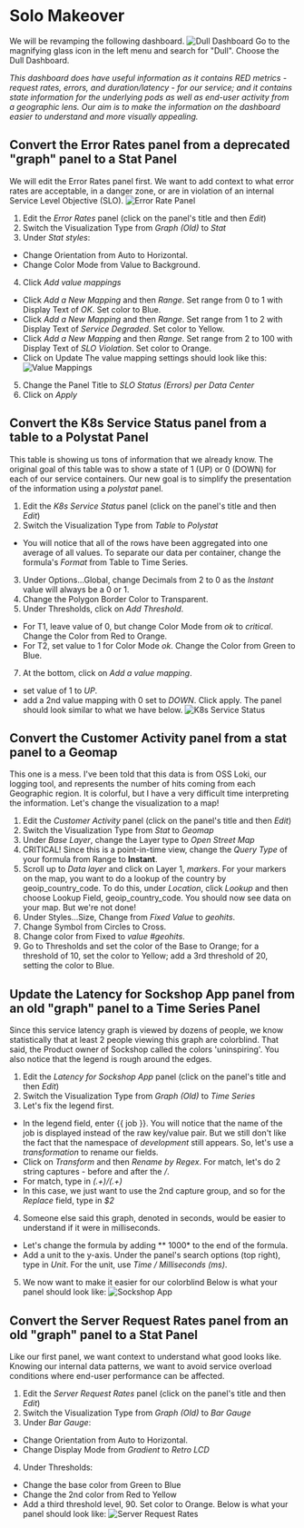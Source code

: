 # Solo Makeover
We will be revamping the following dashboard.
![Dull Dashboard](img/dull-dashboard.png)
Go to the magnifying glass icon in the left menu and search for "Dull".  Choose the Dull Dashboard.

*This dashboard does have useful information as it contains RED metrics - request rates, errors, and duration/latency - for our service; and it contains state information for the underlying pods as well as end-user activity from a geographic lens.  Our aim is to make the information on the dashboard easier to understand and more visually appealing.*

## Convert the Error Rates panel from a deprecated "graph" panel to a Stat Panel
We will edit the Error Rates panel first.  We want to add context to what error rates are acceptable, in a danger zone, or are in violation of an internal Service Level Objective (SLO).
![Error Rate Panel](img/error-rate-panel.png)
1. Edit the *Error Rates* panel (click on the panel's title and then *Edit*)
2. Switch the Visualization Type from *Graph (Old)* to *Stat*
3. Under *Stat styles*:
* Change Orientation from Auto to Horizontal.
* Change Color Mode from Value to Background.
4. Click *Add value mappings*
* Click *Add a New Mapping* and then *Range*. Set range from 0 to 1 with Display Text of *OK*. Set color to Blue.
* Click *Add a New Mapping* and then *Range*. Set range from 1 to 2 with Display Text of *Service Degraded*. Set color to Yellow.
* Click *Add a New Mapping* and then *Range*. Set range from 2 to 100 with Display Text of *SLO Violation*. Set color to Orange.
* Click on Update
The value mapping settings should look like this:
![Value Mappings](img/value-mappings.png)
5.  Change the Panel Title to *SLO Status (Errors) per Data Center*
6.  Click on *Apply*
## Convert the K8s Service Status panel from a table to a Polystat Panel
This table is showing us tons of information that we already know.  The original goal of this table was to show a state of 1 (UP) or 0 (DOWN) for each of our service containers.   Our new goal is to simplify the presentation of the information using a *polystat* panel.  
1. Edit the *K8s Service Status* panel (click on the panel's title and then *Edit*)
2. Switch the Visualization Type from *Table* to *Polystat*
* You will notice that all of the rows have been aggregated into one average of all values.  To separate our data per container, change the formula's *Format* from Table to Time Series.
3. Under Options...Global, change Decimals from 2 to 0 as the *Instant* value will always be a 0 or 1.
4. Change the Polygon Border Color to Transparent.
5. Under Thresholds, click on *Add Threshold*.  
* For T1, leave value of 0, but change Color Mode from *ok* to *critical*.  Change the Color from Red to Orange.
* For T2, set value to 1 for Color Mode *ok*.  Change the Color from Green to Blue.
7. At the bottom, click on *Add a value mapping*. 
* set value of 1 to *UP*.
* add a 2nd value mapping with 0 set to *DOWN*.
Click apply.  The panel should look similar to what we have below.
![K8s Service Status](img/k8s-service-status.png)

## Convert the Customer Activity panel from a stat panel to a Geomap
This one is a mess. I've been told that this data is from OSS Loki, our logging tool, and represents the number of hits coming from each Geographic region. It is colorful, but I have a very difficult time interpreting the information.  Let's change the visualization to a map!
1. Edit the *Customer Activity* panel (click on the panel's title and then *Edit*)
2. Switch the Visualization Type from *Stat* to *Geomap*
3. Under *Base Layer*, change the Layer type to *Open Street Map*
4. CRITICAL! Since this is a point-in-time view, change the *Query Type* of your formula from Range to __Instant__.
5. Scroll up to *Data layer* and click on Layer 1, *markers*.  For your markers on the map, you want to do a lookup of the country by geoip_country_code. To do this, under *Location*, click *Lookup* and then choose Lookup Field, geoip_country_code.  You should now see data on your map. But we're not done!
6. Under Styles...Size, Change from *Fixed Value* to *geohits*.
7. Change Symbol from Circles to Cross.
8. Change color from Fixed to *value #geohits*.
9. Go to Thresholds and set the color of the Base to Orange; for a threshold of 10, set the color to Yellow; add a 3rd threshold of 20, setting the color to Blue.
## Update the Latency for Sockshop App panel from an old "graph" panel to a Time Series Panel
Since this service latency graph is viewed by dozens of people, we know statistically that at least 2 people viewing this graph are colorblind.  That said, the Product owner of Sockshop called the colors 'uninspiring'.  You also notice that the legend is rough around the edges.

1. Edit the *Latency for Sockshop App* panel (click on the panel's title and then *Edit*)
2. Switch the Visualization Type from *Graph (Old)* to *Time Series*
3. Let's fix the legend first.  
* In the legend field, enter {{ job }}.  You will notice that the name of the job is displayed instead of the raw key/value pair.  But we still don't like the fact that the namespace of _development_ still appears.  So, let's use a _transformation_ to rename our fields.
* Click on _Transform_ and then _Rename by Regex_.  For match, let's do 2 string captures - before and after the */*. 
* For match, type in *(.+)\/(.+)*
* In this case, we just want to use the 2nd capture group, and so for the _Replace_ field, type in *$2*
4. Someone else said this graph, denoted in seconds, would be easier to understand if it were in milliseconds.  
* Let's change the formula by adding ** 1000* to the end of the formula.
* Add a unit to the y-axis.  Under the panel's search options (top right), type in _Unit_.  For the unit, use _Time / Milliseconds (ms)_.
5. We now want to make it easier for our colorblind
Below is what your panel should look like:
![Sockshop App](img/sockshop.png)

## Convert the Server Request Rates panel from an old "graph" panel to a Stat Panel
Like our first panel, we want context to understand what good looks like.  Knowing our internal data patterns, we want to avoid service overload conditions where end-user performance can be affected.  
1. Edit the *Server Request Rates* panel (click on the panel's title and then *Edit*)
2. Switch the Visualization Type from *Graph (Old)* to *Bar Gauge*
3. Under *Bar Gauge*:
* Change Orientation from Auto to Horizontal.
* Change Display Mode from *Gradient* to *Retro LCD*
4. Under Thresholds:
* Change the base color from Green to Blue
* Change the 2nd color from Red to Yellow
* Add a third threshold level, 90.  Set color to Orange.
Below is what your panel should look like:
![Server Request Rates](img/webserver-request-rates.png)
